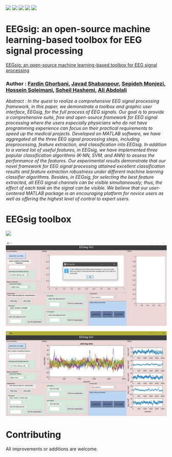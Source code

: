﻿![](https://badgen.net/github/checks/node-formidable/node-formidable/master/windows)
![](https://badgen.net/gitlab/last-commit/gitlab-org/gitlab-development-kit)
![](https://badgen.net/npm/license/lodash)
![](https://img.shields.io/badge/University-IUST-blue)
![](https://img.shields.io/badge/Version-0.1-blue)

# EEGsig: an open-source machine learning-based toolbox for EEG signal processing

[EEGsig: an open-source machine learning-based toolbox for EEG signal processing](https://arxiv.org/abs/2010.12877)

### Author : [Fardin Ghorbani](https://scholar.google.com/citations?user=Ld-lFKgAAAAJ&hl=en), [Javad Shabanpour](https://scholar.google.com/citations?user=WLstfRcAAAAJ&hl=en), [Sepideh Monjezi](https://scholar.google.com/citations?user=JOXckEEAAAAJ&hl=en), [Hossein Soleimani](https://scholar.google.com/citations?user=fY5IgjcAAAAJ&hl=en), [Soheil Hashemi](https://scholar.google.com/citations?user=N6CGwhMAAAAJ&hl=en), [Ali Abdolali](https://scholar.google.com/citations?user=JYpUTf8AAAAJ&hl=en)



*Abstract : In the quest to realize a comprehensive EEG signal processing framework, in this paper, we demonstrate a toolbox and graphic user interface, EEGsig, for the full process of EEG signals. Our goal is to provide a comprehensive suite, free and open-source framework for EEG signal processing where the users especially physicians who do not have programming experience can focus on their practical requirements to speed up the medical projects. Developed on MATLAB software, we have aggregated all the three EEG signal processing steps, including preprocessing, feature extraction, and classification into EEGsig. In addition to a varied list of useful features, in EEGsig, we have implemented three popular classification algorithms (K-NN, SVM, and ANN) to assess the performance of the features. Our experimental results demonstrate that our novel framework for EEG signal processing attained excellent classification results and feature extraction robustness under different machine learning classifier algorithms. Besides, in EEGsig, for selecting the best feature extracted, all EEG signal channels can be visible simultaneously; thus, the effect of each task on the signal can be visible. We believe that our user-centered MATLAB package is an encouraging platform for novice users as well as offering the highest level of control to expert users.*

# EEGsig toolbox
![](https://img.shields.io/badge/Tutorial-EEGsig-green)


![Getting Started](./ToolboxPicture/EEGsig0.png)

![Getting Started](./ToolboxPicture/EEGsig1.png)

# Contributing
All improvements or additions are welcome. 
